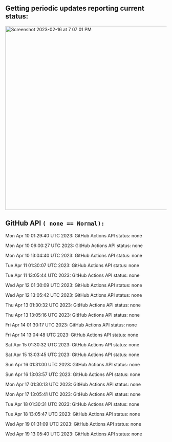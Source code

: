 
## Getting periodic updates reporting current status:
<img width="575" alt="Screenshot 2023-02-16 at 7 07 01 PM" src="https://user-images.githubusercontent.com/31228460/219539578-f880fea9-7a9d-4f7d-a7e2-5ce3d90ab466.png">

## GitHub API `( none == Normal):`

Mon Apr 10 01:29:40 UTC 2023: GitHub Actions API status: none

Mon Apr 10 06:00:27 UTC 2023: GitHub Actions API status: none

Mon Apr 10 13:04:40 UTC 2023: GitHub Actions API status: none

Tue Apr 11 01:30:07 UTC 2023: GitHub Actions API status: none

Tue Apr 11 13:05:44 UTC 2023: GitHub Actions API status: none

Wed Apr 12 01:30:09 UTC 2023: GitHub Actions API status: none

Wed Apr 12 13:05:42 UTC 2023: GitHub Actions API status: none

Thu Apr 13 01:30:32 UTC 2023: GitHub Actions API status: none

Thu Apr 13 13:05:16 UTC 2023: GitHub Actions API status: none

Fri Apr 14 01:30:17 UTC 2023: GitHub Actions API status: none

Fri Apr 14 13:04:48 UTC 2023: GitHub Actions API status: none

Sat Apr 15 01:30:32 UTC 2023: GitHub Actions API status: none

Sat Apr 15 13:03:45 UTC 2023: GitHub Actions API status: none

Sun Apr 16 01:31:00 UTC 2023: GitHub Actions API status: none

Sun Apr 16 13:03:57 UTC 2023: GitHub Actions API status: none

Mon Apr 17 01:30:13 UTC 2023: GitHub Actions API status: none

Mon Apr 17 13:05:41 UTC 2023: GitHub Actions API status: none

Tue Apr 18 01:30:31 UTC 2023: GitHub Actions API status: none

Tue Apr 18 13:05:47 UTC 2023: GitHub Actions API status: none

Wed Apr 19 01:31:09 UTC 2023: GitHub Actions API status: none

Wed Apr 19 13:05:40 UTC 2023: GitHub Actions API status: none
